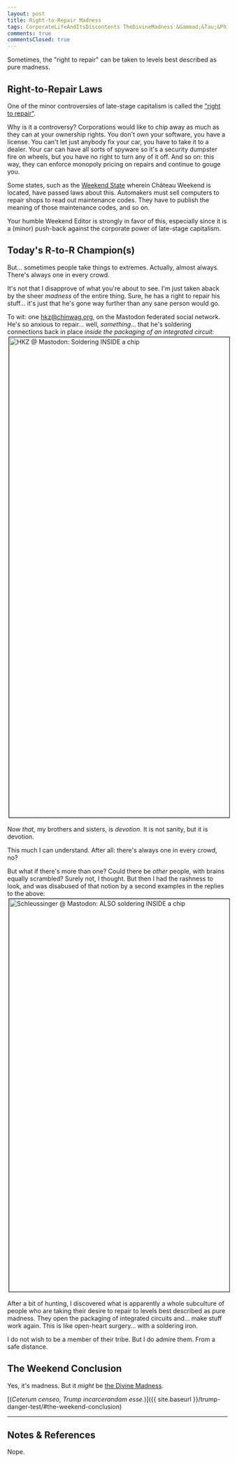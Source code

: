 ```yaml
---
layout: post
title: Right-to-Repair Madness
tags: CorporateLifeAndItsDiscontents TheDivineMadness &Gammad;&Tau;&Phi;
comments: true
commentsClosed: true
---
```


Sometimes, the "right to repair" can be taken to levels best described as pure madness.  


## Right-to-Repair Laws  

One of the minor controversies of late-stage capitalism is called the
["right to repair"](https://en.wikipedia.org/wiki/Right_to_repair).  

Why is it a controversy?  Corporations would like to chip away as much as they can at your
ownership rights.  You don't own your software, you have a license.  You can't let just
anybody fix your car, you have to take it to a dealer.  Your car can have all sorts of
spyware so it's a security dumpster fire on wheels, but you have no right to turn any of
it off.  And so on: this way, they can enforce monopoly pricing on repairs and continue to
gouge you.  

Some states, such as the 
[Weekend State](https://www.autocare.org/government-relations/current-issues/right-to-repair)
wherein Ch&acirc;teau Weekend is located, have passed laws about this.  Automakers must
sell computers to repair shops to read out maintenance codes.  They have to publish the
meaning of those maintenance codes, and so on.  

Your humble Weekend Editor is strongly in favor of this, especially since it is a (minor)
push-back against the corporate power of late-stage capitalism.  


## Today's R-to-R Champion(s)  

But&hellip; sometimes people take things to extremes.  Actually, almost always.  There's
always one in every crowd.  

It's not that I disapprove of what you're about to see.  I'm just taken aback by the sheer
_madness_ of the entire thing.  Sure, he has a right to repair his stuff&hellip; it's just
that he's gone way further than any sane person would go.  

To wit: one hkz@chinwag.org, on the Mastodon federated social network.  He's so anxious to
repair&hellip; well, _something_&hellip; that he's soldering connections back in place
_inside the packaging of an integrated circuit:_  
<a href="https://social.chinwag.org/@hkz/112424403781587922"><img src="{{ site.baseurl }}/images/2024-05-14-rtr-madness-ex-1.jpg" width="550" height="1098" alt="HKZ @ Mastodon: Soldering INSIDE a chip" title="HKZ @ Mastodon: Soldering INSIDE a chip" style="margin: 3px 3px 3px 3px; border: 1px solid #000000;"></a>

Now _that,_ my brothers and sisters, is _devotion._  It is not sanity, but it is
devotion.  

This much I can understand.  After all: there's always one in every crowd, no?  

But what if there's more than one?  Could there be _other_ people, with brains equally
scrambled?  Surely not, I thought.  But then I had the rashness to look, and was
disabused of that notion by a second examples in the replies to the above:  
<a href="https://social.chinwag.org/@emanuel@schleuss.online/112427286948158072"><img src="{{ site.baseurl }}/images/2024-05-14-rtr-madness-ex-2.jpg" width="550" height="898" alt="Schleussinger @ Mastodon: ALSO soldering INSIDE a chip" title="Schleussinger @ Mastodon: ALSO soldering INSIDE a chip" style="margin: 3px 3px 3px 3px; border: 1px solid #000000;"></a>

After a bit of hunting, I discovered what is apparently a whole subculture of people who
are taking their desire to repair to levels best described as pure madness.  They open the
packaging of integrated circuits and&hellip; make stuff work again.  This is like
open-heart surgery&hellip; with a soldering iron.  

I do not wish to be a member of their tribe.  But I do admire them.  From a safe distance.  


## The Weekend Conclusion  

Yes, it's madness.  But it _might_ be [the Divine Madness](https://en.wikipedia.org/wiki/Divine_madness).  

[(_Ceterum censeo, Trump incarcerandam esse._)]({{ site.baseurl }}/trump-danger-test/#the-weekend-conclusion)  

---

## Notes &amp; References  

<!--
<sup id="fn1a">[[1]](#fn1)</sup>

<a id="fn1">1</a>: ***, ["***"](***), *** DOI: [***](***). [↩](#fn1a)  

<a href="{{ site.baseurl }}/images/***">
  <img src="{{ site.baseurl }}/images/***" width="400" height="***" alt="***" title="***" style="float: right; margin: 3px 3px 3px 3px; border: 1px solid #000000;">
</a>

<a href="***">
  <img src="{{ site.baseurl }}/images/***" width="550" height="***" alt="***" title="***" style="margin: 3px 3px 3px 3px; border: 1px solid #000000;">
</a>

<iframe width="400" height="224" src="***" allow="accelerometer; encrypted-media; gyroscope; picture-in-picture" allowfullscreen style="float: right; margin: 3px 3px 3px 3px; border: 1px solid #000000;"></iframe>
-->

Nope.  
